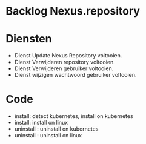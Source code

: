 
# Backlog Nexus.repository


# Diensten
- Dienst Update Nexus Repository voltooien.
- Dienst Verwijderen repository voltooien.
- Dienst Verwijderen gebruiker voltooien.
- Dienst wijzigen wachtwoord gebruiker voltooien.

# Code
- install: detect kubernetes, install on kubernetes
- install: install on linux
- uninstall : uninstall on kubernetes
- uninstall : uninstall on linux
